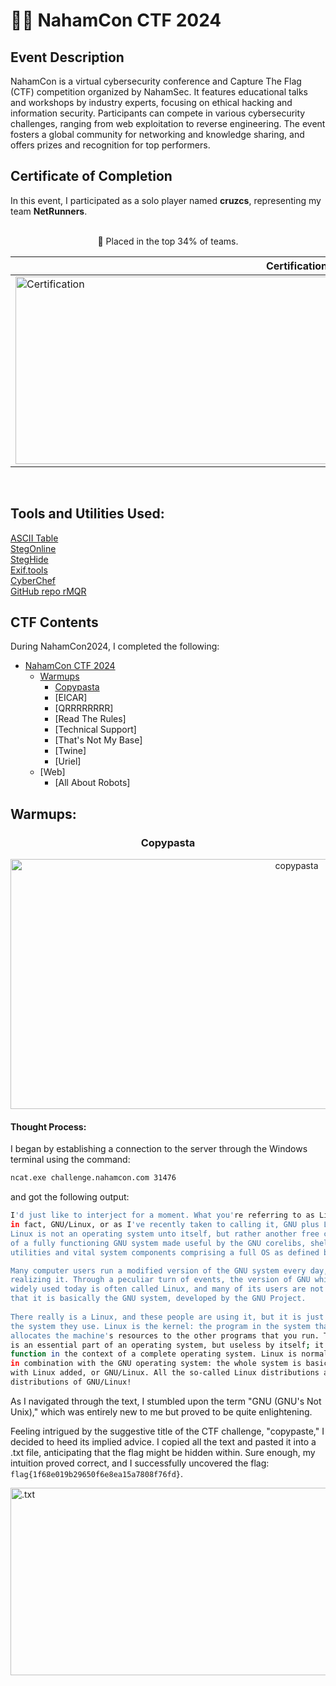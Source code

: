 # 🏴‍☠️ NahamCon CTF 2024

<h2>Event Description</h2>
NahamCon is a virtual cybersecurity conference and Capture The Flag (CTF) competition organized by NahamSec. It features educational talks and workshops by industry experts, focusing on ethical hacking and information security. Participants can compete in various cybersecurity challenges, ranging from web exploitation to reverse engineering. The event fosters a global community for networking and knowledge sharing, and offers prizes and recognition for top performers. </br>

<h2>Certificate of Completion</h2>
In this event, I participated as a solo player named <strong>cruzcs</strong>, representing my team <strong>NetRunners</strong>. </br> 
<br>

<p align="center">
🎯 Placed in the top 34% of teams.

| Certification | Team Members |
|--------------------|--------------------|
| <img src="https://imgur.com/1Vq1BUF.png" title="Certification" alt="Certification" width="900" height="300"/> | <img src="https://imgur.com/uLcLZIX.png" title="Members" alt="Members" width="900" height="300"/> |
<br>

<h2>Tools and Utilities Used:</h2>
<a href="https://www.ascii-code.com">ASCII Table</a> </br>
<a href="https://georgeom.net/StegOnline/upload">StegOnline</a> </br>
<a href="https://sourceforge.net/projects/steghide">StegHide</a> </br>
<a href="https://exif.tools">Exif.tools</a> </br>
<a href="https://gchq.github.io/CyberChef">CyberChef</a> </br>
<a href="https://github.com/OUDON/rmqrcode-python">GitHub repo rMQR</a> </br>

## CTF Contents
During NahamCon2024, I completed the following: </br>

- <a href="https://github.com/fabiancruzcs/NahamConCTF2024/edit/main/README.md#%EF%B8%8F-nahamcon-ctf-2024">NahamCon CTF 2024</a> </br>
  - <a href="https://github.com/fabiancruzcs/NahamConCTF2024/edit/main/README.md#warmups">Warmups</a> </br> 
    - <a href="https://github.com/fabiancruzcs/NahamConCTF2024/edit/main/README.md#copypasta">Copypasta</a> </br> 
    - [EICAR]
    - [QRRRRRRRR]
    - [Read The Rules]
    - [Technical Support]
    - [That's Not My Base]
    - [Twine]
    - [Uriel]
  - [Web]
    - [All About Robots]

## Warmups:

<h3 align="center"><strong>Copypasta</strong></h3>
<p align="center">
  <img src="https://imgur.com/TKF21HE.png" alt="copypasta" width="900" height="400"/>
</p>

#### Thought Process:
I began by establishing a connection to the server through the Windows terminal using the command: </br>
```sh
ncat.exe challenge.nahamcon.com 31476
```

and got the following output: </br>
```sh
I'd just like to interject for a moment. What you're referring to as Linux, is
in fact, GNU/Linux, or as I've recently taken to calling it, GNU plus Linux.
Linux is not an operating system unto itself, but rather another free component
of a fully functioning GNU system made useful by the GNU corelibs, shell
utilities and vital system components comprising a full OS as defined by POSIX.

Many computer users run a modified version of the GNU system every day, without
realizing it. Through a peculiar turn of events, the version of GNU which is
widely used today is often called Linux, and many of its users are not aware
that it is basically the GNU system, developed by the GNU Project.
                                          
There really is a Linux, and these people are using it, but it is just a part of
the system they use. Linux is the kernel: the program in the system that
allocates the machine's resources to the other programs that you run. The kernel
is an essential part of an operating system, but useless by itself; it can only
function in the context of a complete operating system. Linux is normally used
in combination with the GNU operating system: the whole system is basically GNU
with Linux added, or GNU/Linux. All the so-called Linux distributions are really
distributions of GNU/Linux!
```

As I navigated through the text, I stumbled upon the term "GNU (GNU's Not Unix)," which was entirely new to me but proved to be quite enlightening. </br>

Feeling intrigued by the suggestive title of the CTF challenge, "copypaste," I decided to heed its implied advice. I copied all the text and pasted it into a .txt file, anticipating that the flag might be hidden within. Sure enough, my intuition proved correct, and I successfully uncovered the flag: `flag{1f68e019b29650f6e8ea15a7808f76fd}`.
</br>

<img src="https://imgur.com/1Vq1BUF.png" alt=".txt" width="900" height="300"/>

